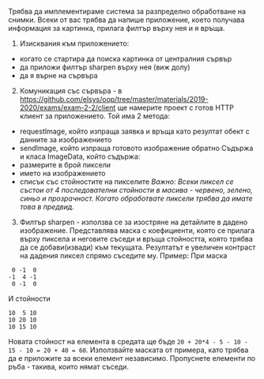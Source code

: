 Трябва да имплементираме система за разпределно обработване на снимки. Всеки от вас трябва да напише приложение, което получава информация за картинка, прилага филтър върху нея и я връща.

1. Изисквания към приложението:
- когато се стартира да поиска картинка от централния сървър
- да приложи филтър sharpen върху нея (виж долу)
- да я върне на сървъра

2. Комуникация със сървъра - в https://github.com/elsys/oop/tree/master/materials/2019-2020/exams/exam-2-2/client ще намерите проект с готов HTTP клиент за приложението. Той има 2 метода:
- requestImage, който изпраща заявка и връща като резултат обект с данните за изображението
- sendImage, който изпраща готовото изображение обратно
Съдържа и класа ImageData, който съдържа:
- размерите в брой пиксели
- името на изображението
- списък със стойностите на пикселите *Важно: Всеки пиксел се състои от 4 последователни стойности в масива - червено, зелено, синьо и прозрачност. Когато обработвате пиксели трябва да имате това в предвид.*

3. Филтър sharpen - използва се за изостряне на детайлите в дадено изображение. Представлява маска с коефициенти, която се прилага върху пиксела и неговите съседи и връща стойността, която трябва да се добави(извади) към текущата. Резултатът е увеличен контраст на дадения пиксел спрямо съседите му.
Пример:
При маска
```
 0 -1  0
-1  4 -1
 0 -1  0
```
И стойности
```
10  5 10
10 20 10
10 15 10
```
Новата стойност на елемента в средата ще бъде `20 + 20*4 - 5 - 10 - 15 - 10 = 20 + 40 = 60`.
Използвайте маската от примера, като трябва да е приложите за всеки елемент независимо. Пропуснете елементи по ръба - такива, които нямат съседи.
